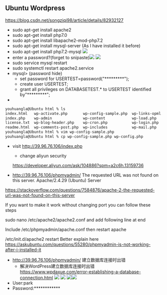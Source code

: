 ## Ubuntu Wordpress
https://blog.csdn.net/songziqi98/article/details/82932127
* sudo apt-get install apache2
* sudo apt-get install php7.0
* sudo apt-get install libapache2-mod-php7.2
* sudo apt-get install mysql-server
(As I have installed it before)
* sudo apt-get install php7.2-mysql
![](https://raw.githubusercontent.com/youhuangla/images/main/20220126223916.png)
* enter a password?(forget to snipaste)![](https://raw.githubusercontent.com/youhuangla/images/main/20220126224552.png)
![](https://raw.githubusercontent.com/youhuangla/images/main/20220126223956.png)
* sudo service mysql restart
* sudo systemctl restart apache2.service
* mysql>
    (password hide)
    * set password for USERTEST=password("*********");
    * create user USERTEST;
    * grant all privileges on DATABASETEST.* to USERTEST identified by"*********";
* 
``` bash
youhuangla@Ubuntu html % ls                                                                    [0]
index.html   wp-activate.php       wp-config-sample.php  wp-links-opml.php  wp-settings.php
index.php    wp-admin              wp-content            wp-load.php        wp-signup.php
license.txt  wp-blog-header.php    wp-cron.php           wp-login.php       wp-trackback.php
readme.html  wp-comments-post.php  wp-includes           wp-mail.php        xmlrpc.php
youhuangla@Ubuntu html % vim wp-config-sample.php                                              [0]
youhuangla@Ubuntu html % cp wp-config-sample.php wp-config.php 

```

* visit http://39.96.76.106/index.php
    * change aliyun security
    
    https://developer.aliyun.com/ask/104886?spm=a2c6h.13159736

* http://39.96.76.106/phpmyadmin/
The requested URL was not found on this server. Apache/2.4.29 (Ubuntu) Server


https://stackoverflow.com/questions/7584876/apache-2-the-requested-url-was-not-found-on-this-server


If you want to make it work without changing port you can follow these steps

sudo nano /etc/apache2/apache2.conf
and add following line at end

Include /etc/phpmyadmin/apache.conf
then restart apache

/etc/init.d/apache2 restart
Better explain here https://askubuntu.com/questions/55280/phpmyadmin-is-not-working-after-i-installed-it
* http://39.96.76.106/phpmyadmin/
建立数据库连接时出错
    * 解决WordPress建立数据库连接时出错
    https://www.wpdaxue.com/error-establishing-a-database-connection.html
![](https://raw.githubusercontent.com/youhuangla/images/main/20220127001151.png)
![](https://raw.githubusercontent.com/youhuangla/images/main/20220127001344.png)
![](https://raw.githubusercontent.com/youhuangla/images/main/20220127001450.png)![](https://raw.githubusercontent.com/youhuangla/images/main/20220127001527.png)
* User:park
* Password:************
